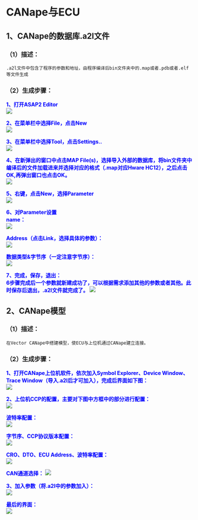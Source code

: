 # CANape与ECU 

## 1、CANape的数据库.a2l文件

### （1）描述：  

	.a2l文件中包含了程序的参数和地址，由程序编译后bin文件夹中的.map或者.pdb或者.elf等文件生成

### （2）生成步骤：  

<font color = "blue">**1、打开ASAP2 Editor**</font>  
![](http://i.imgur.com/RXOgg2x.jpg)  

<font color = "blue">**2、在菜单栏中选择File，点击New**</font>    
![](http://i.imgur.com/s2HH7S5.jpg)

<font color = "blue">**3、在菜单栏中选择Tool，点击Settings..**</font>  
![](http://i.imgur.com/U0H7Rj1.jpg)

<font color = "blue">**4、在新弹出的窗口中点击MAP File(s)，选择导入外部的数据库，将bin文件夹中编译后的文件加载进来并选择对应的格式（.map对应Hware HC12），之后点击OK,再弹出窗口也点击OK。**</font>  
![](http://i.imgur.com/4tRjgRU.jpg)

<font color = "blue">**5、右键，点击New，选择Parameter**</font>  
![](http://i.imgur.com/I3HKJlT.jpg)

<font color = "blue">**6、对Parameter设置**</font>   
<font color = "blue">**name：**</font>   
![](http://i.imgur.com/GaWn0ox.jpg) 

<font color = "blue">**Address（点击Link，选择具体的参数）：**</font>  
![](http://i.imgur.com/Xg8OB7A.jpg)

<font color = "blue">**数据类型&字节序（一定注意字节序）：**</font>  
 ![](http://i.imgur.com/zISwDh0.jpg)

<font color = "blue">**7、完成，保存，退出：**</font>   
<font color = "blue">**6步骤完成后一个参数就新建成功了，可以根据需求添加其他的参数或者其他。此时保存后退出，.a2l文件就完成了。**</font> 
![](http://i.imgur.com/nMqIIjS.jpg)

## 2、CANape模型

### （1）描述：

	在Vector CANape中搭建模型，使ECU与上位机通过CANape建立连接。

### （2）生成步骤： 

<font color = "blue">**1、打开CANape上位机软件，依次加入Symbol Explorer、Device Window、Trace Window（导入.a2l后才可加入），完成后界面如下图：**</font>  
![](http://i.imgur.com/G7yeUF3.jpg)

<font color = "blue">**2、上位机CCP的配置，主要对下图中方框中的部分进行配置：**</font>  
![](http://i.imgur.com/9wA8GTV.jpg)

<font color = "blue">**波特率配置：**</font>  
![](http://i.imgur.com/Ajoj2yZ.jpg)

<font color = "blue">**字节序、CCP协议版本配置：**</font>  
![](http://i.imgur.com/0HMmEhA.jpg)

<font color = "blue">**CRO、DTO、ECU Address、波特率配置：**</font>  
![](http://i.imgur.com/LDKdMNS.jpg)

<font color = "blue">**CAN通道选择：**</font> 
![](http://i.imgur.com/JMev6C3.jpg)

<font color = "blue">**3、加入参数（将.a2l中的参数加入）：**</font>  
![](http://i.imgur.com/T8Z7cP5.jpg)

<font color = "blue">**最后的界面：**</font>  
![](http://i.imgur.com/dpF9EQY.jpg)